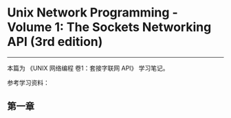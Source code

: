 # Unix Network Programming - Volume 1: The Sockets Networking API (3rd edition)

-----

本篇为 《UNIX 网络编程 卷1：套接字联网 API》 学习笔记。

参考学习资料：




## 第一章 

